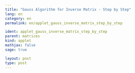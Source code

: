 ```yaml
---
title: "Gauss Algorithm for Inverse Matrix - Step by Step"
lang: en
category: en
permalink: en/applet_gauss_inverse_matrix_step_by_step

ident: applet_gauss_inverse_matrix_step_by_step
parent: matrices
kind: applet
mathjax: false
sage: true

layout: post
type: post
---
```


<div class="sage"><script type="text/x-sage">

# Naive Gaussian reduction - inverse matrix
@interact
def _(Min = input_box(default='[[0, 1, 4], [3, 1, 0], [6, 1, 3]]', type = str, label = 'A = ')):
    
    
    
    M = matrix(QQ,sage_eval(Min))
    num_rows=M.nrows()
    num_cols=M.ncols()
    if num_cols != num_rows:
        pretty_print(html( " This matrix is not square" ))
        return None
    pretty_print(html( " Your initial matrix is" ))
    pretty_print(M)
    pretty_print(html( " Now we augment it with the identity" ))
    M = M.augment(matrix.identity(num_rows), subdivide=True)
    pretty_print(M)   

    col = 0   # all cols before this are already done
    pivots = [] # keeps track of pivots
    for row in range(0,num_rows): 
        # ?Need to swap in a nonzero entry from below
        while (col < num_cols
               and M[row][col] == 0): 
            for i in M.nonzero_positions_in_column(col):
                if i > row:
                    pretty_print(html( " Swap row " + str(row+1) + " with row " + str(i+1) ))
                    M.swap_rows(row,i)
                    pretty_print(M)
                    break     
                else:
                    col += 1

        if col >= num_cols:
            break

        # Now guaranteed M[row][col] != 0
        pivots.insert(0,[row,col])
        if (M[row][col] != 1):
            pretty_print(html(  " Multiply row " + str(row+1) + " by " + str(1/M[row][col]) ))
            M.rescale_row(row,1/M[row][col])
            pretty_print(M)
        change_flag=False
        for changed_row in range(row+1,num_rows):
            if M[changed_row][col] != 0:
                change_flag=True
                factor=-1*M[changed_row][col]/M[row][col]
                pretty_print(html( " Take " + str(factor) + " times row " + str(row+1) + " and add it to row " + str(changed_row+1) ))
                M.add_multiple_of_row(changed_row,row,factor)
        if change_flag:
            pretty_print(M)
        col +=1
        
        
    for pivot in pivots:
        change_flag=False
        row = pivot[0]
        col = pivot[1]
        for k in range(row):
            if M[k][col] != 0:
                change_flag=True
                pretty_print(html( " Take " + str(-M[k][col]) + " times row " + str(row+1) + " and add it to row " + str(k+1) ))
                M.add_multiple_of_row(k,row,-M[k][col])
        if change_flag:
            pretty_print(M)
            
    if pivots[0] == [num_rows-1,num_rows-1]:
        pretty_print(html( " The inverse matrix is" ))
        pretty_print(matrix(QQ,sage_eval(Min)).inverse())
    else:
        pretty_print(html( " Your initial matrix is not invertible" ))

</script></div>